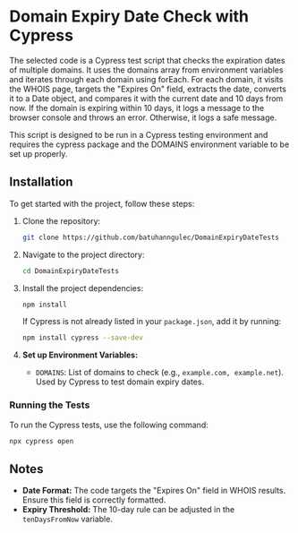 # Domain Expiry Date Check with Cypress

The selected code is a Cypress test script that checks the expiration dates of multiple domains. It uses the domains array from environment variables and iterates through each domain using forEach. For each domain, it visits the WHOIS page, targets the "Expires On" field, extracts the date, converts it to a Date object, and compares it with the current date and 10 days from now. If the domain is expiring within 10 days, it logs a message to the browser console and throws an error. Otherwise, it logs a safe message.

This script is designed to be run in a Cypress testing environment and requires the cypress package and the DOMAINS environment variable to be set up properly.

## Installation

To get started with the project, follow these steps:

1. Clone the repository:
    ```bash
    git clone https://github.com/batuhanngulec/DomainExpiryDateTests
    ```
2. Navigate to the project directory:
    ```bash
    cd DomainExpiryDateTests
    ```
3. Install the project dependencies:
    ```bash
    npm install
    ```

    If Cypress is not already listed in your `package.json`, add it by running:
    ```bash
    npm install cypress --save-dev
    ```

4. **Set up Environment Variables:**
    - `DOMAINS`: List of domains to check (e.g., `example.com, example.net`). Used by Cypress to test domain expiry dates.

### Running the Tests
To run the Cypress tests, use the following command:
```bash
npx cypress open
 ```

## Notes

- **Date Format:** The code targets the "Expires On" field in WHOIS results. Ensure this field is correctly formatted.
- **Expiry Threshold:** The 10-day rule can be adjusted in the `tenDaysFromNow` variable.

